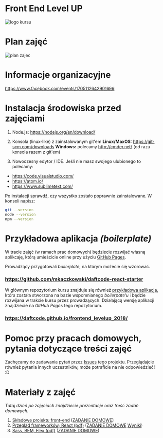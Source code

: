 # Front End Level UP

![logo kursu](assets/baner.png)

# Plan zajęć

![plan zajec](assets/plan_zajec.png)

# Informacje organizacyjne

https://www.facebook.com/events/1705112642901696

# Instalacja środowiska przed zajęciami

1. Node.js: https://nodejs.org/en/download/

2. Konsola (linux-like) z zainstalowanym git'em
**Linux/MaxOS:** https://git-scm.com/downloads
**Windows:** polecamy http://cmder.net/  (od razu konsola razem z git'em)

3. Nowoczesny edytor / IDE. Jeśli nie masz swojego ulubionego to polecamy:
 - https://code.visualstudio.com/
 - https://atom.io/
 - https://www.sublimetext.com/

Po instalacji sprawdź, czy wszystko zostało poprawnie zainstalowane.
W konsoli napisz:
```sh
git --version
node --version
npm --version
```

# Przykładowa aplikacja *(boilerplate)*

W tracie zajęć (w ramach prac domowych) będziecie rozwijać własną aplikcaję, którą umieścicie online przy użyciu [GitHub Pages](https://pages.github.com/).

Prowadzący przygotowali *boilerplate*, na którym możecie się wzorować.
### https://github.com/mkaczkowski/daftcode-react-starter


W głównym repozytorium kursu znajduje się również [przykładowa aplikacja](sample_app), która została stworzona na bazie wspomnianego *boilerpate'u* i będzie rozwijana w trakcie kursu przez prowadzących. Działającą wersję aplikacji znajdziecie na *GitHub Pages* tego repozytorium.
### https://daftcode.github.io/frontend_levelup_2018/

# Pomoc przy pracach domowych, pytania dotyczące treści zajęć

Zachęcamy do zadawania pytań przez [Issues](https://github.com/daftcode/frontend_levelup_2018/issues) tego projektu. Przeglądajcie również pytania innych uczestników, może potraficie na nie odpowiedzieć! :D

# Materiały z zajęć

*Tutaj dzień po zajęciach znajdziecie prezentacje oraz treść zadań domowych.*

1. [Składowe projektu front-end](./01_skladowe_projektu_frontend.md) ([ZADANIE DOMOWE](./01b_zadanie_domowe.md))
2. [Przeglad frameworków; React (pdf)](./02_przeglad_frameworkow_React.pdf) ([ZADANIE DOMOWE](./02b_zadanie_domowe.md)  [Wyniki](https://docs.google.com/spreadsheets/d/1rn4jgDTsj8-XmdytCNU_qcPF2uXW4kNgV-HWP9hAgxM))
3. [Sass, BEM, Flex (pdf)](./03_Sass_BEM_Flex.pdf) ([ZADANIE DOMOWE](./03b_zadanie_domowe.md))
